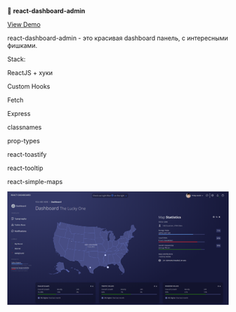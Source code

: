 🤘 <b>react-dashboard-admin</b>

<a href = "https://dashboard-react-admin.herokuapp.com/" >View Demo</a>

react-dashboard-admin - это красивая dashboard панель, с интересными фишками.

Stack:

ReactJS + хуки

Custom Hooks

Fetch

Express

classnames

prop-types

react-toastify

react-tooltip

react-simple-maps


![Image of project](https://github.com/IflameI/react-dashboard-admin/blob/main/Screenshot_1.png)
